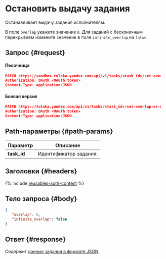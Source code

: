 # Остановить выдачу задания

Останавливает выдачу задания исполнителям.

В поле `overlap` укажите значение `0`. Для заданий с бесконечным перекрытием измените значение в поле `infinite_overlap` на `false`.

## Запрос {#request}

#### Песочница

```json
PATCH https://sandbox.toloka.yandex.com/api/v1/tasks/<task_id>/set-overlap-or-min
Authorization: OAuth <OAuth token>
Content-Type: application/JSON
```

#### Боевая версия

```json
PATCH https://toloka.yandex.com/api/v1/tasks/<task_id>/set-overlap-or-min
Authorization: OAuth <OAuth token>
Content-Type: application/JSON
```

## Path-параметры {#path-params}

Параметр | Описание
----- | -----
**task_id** | Идентификатор задания.


## Заголовки {#headers}

{% include [reusables-auth-content](../_includes/reusables/id-reusables/auth-content.md) %}


## Тело запроса {#body}

```json
{
   "overlap": 0,
   "infinite_overlap": false
}
```

## Ответ {#response}

Содержит [данные задания в формате JSON](create-task.md#body).

